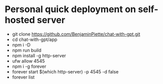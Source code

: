 # Personal quick deployment on self-hosted server

- git clone https://github.com/BenjaminPiette/chat-with-gpt.git
- cd chat-with-gpt/app
- npm i -D
- npm run build
- npm install -g http-server
- ufw allow 4545
- npm i -g forever
- forever start $(which http-server) -p 4545 -d false
- forever list
